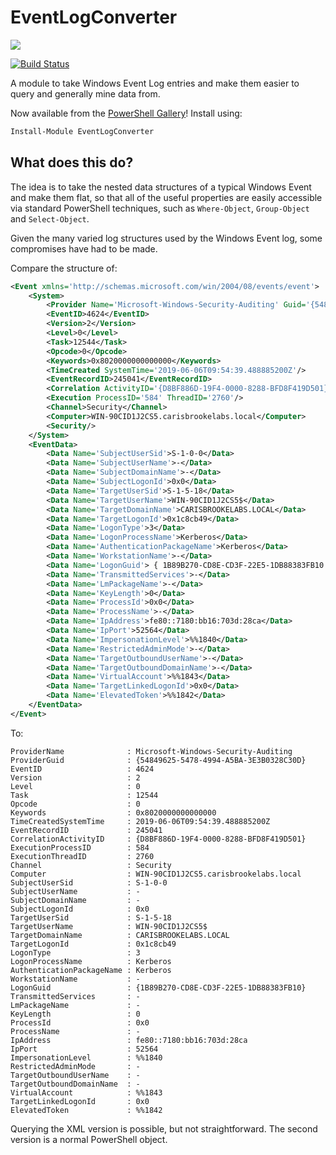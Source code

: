 # EventLogConverter
![](https://img.shields.io/powershellgallery/v/eventlogconverter?style=flat)

[![Build Status](https://dev.azure.com/wightsci/GitHub%20Repos/_apis/build/status/wightsci.EventLogConverter?branchName=master)](https://dev.azure.com/wightsci/GitHub%20Repos/_build/latest?definitionId=1&branchName=master) 

A module to take Windows Event Log entries and make them easier to query and generally mine data from.

Now available from the [PowerShell Gallery](https://www.powershellgallery.com/packages/EventLogConverter/)! Install using:

```PowerShell
Install-Module EventLogConverter
```

## What does this do?

The idea is to take the nested data structures of a typical Windows Event and make them flat, so that all of the useful properties are easily accessible via standard
PowerShell techniques, such as ``Where-Object``, ``Group-Object`` and ``Select-Object``.

Given the many varied log structures used by the Windows Event log, some compromises have had to be made.

Compare the structure of:

```xml
<Event xmlns='http://schemas.microsoft.com/win/2004/08/events/event'>
    <System>
        <Provider Name='Microsoft-Windows-Security-Auditing' Guid='{54849625-5478-4994-A5BA-3E3B0328C30D}'/>
        <EventID>4624</EventID>
        <Version>2</Version>
        <Level>0</Level>
        <Task>12544</Task>
        <Opcode>0</Opcode>
        <Keywords>0x8020000000000000</Keywords>
        <TimeCreated SystemTime='2019-06-06T09:54:39.488885200Z'/>
        <EventRecordID>245041</EventRecordID>
        <Correlation ActivityID='{D8BF886D-19F4-0000-8288-BFD8F419D501}'/>
        <Execution ProcessID='584' ThreadID='2760'/>
        <Channel>Security</Channel>
        <Computer>WIN-90CID1J2CS5.carisbrookelabs.local</Computer>
        <Security/>
    </System>
    <EventData>
        <Data Name='SubjectUserSid'>S-1-0-0</Data>
        <Data Name='SubjectUserName'>-</Data>
        <Data Name='SubjectDomainName'>-</Data>
        <Data Name='SubjectLogonId'>0x0</Data>
        <Data Name='TargetUserSid'>S-1-5-18</Data>
        <Data Name='TargetUserName'>WIN-90CID1J2CS5$</Data>
        <Data Name='TargetDomainName'>CARISBROOKELABS.LOCAL</Data>
        <Data Name='TargetLogonId'>0x1c8cb49</Data>
        <Data Name='LogonType'>3</Data>
        <Data Name='LogonProcessName'>Kerberos</Data>
        <Data Name='AuthenticationPackageName'>Kerberos</Data>
        <Data Name='WorkstationName'>-</Data>
        <Data Name='LogonGuid'> { 1B89B270-CD8E-CD3F-22E5-1DB88383FB10 }</Data>
        <Data Name='TransmittedServices'>-</Data>
        <Data Name='LmPackageName'>-</Data>
        <Data Name='KeyLength'>0</Data>
        <Data Name='ProcessId'>0x0</Data>
        <Data Name='ProcessName'>-</Data>
        <Data Name='IpAddress'>fe80::7180:bb16:703d:28ca</Data>
        <Data Name='IpPort'>52564</Data>
        <Data Name='ImpersonationLevel'>%%1840</Data>
        <Data Name='RestrictedAdminMode'>-</Data>
        <Data Name='TargetOutboundUserName'>-</Data>
        <Data Name='TargetOutboundDomainName'>-</Data>
        <Data Name='VirtualAccount'>%%1843</Data>
        <Data Name='TargetLinkedLogonId'>0x0</Data>
        <Data Name='ElevatedToken'>%%1842</Data>
    </EventData>
</Event>
```

To:

```
ProviderName              : Microsoft-Windows-Security-Auditing
ProviderGuid              : {54849625-5478-4994-A5BA-3E3B0328C30D}
EventID                   : 4624
Version                   : 2
Level                     : 0
Task                      : 12544
Opcode                    : 0
Keywords                  : 0x8020000000000000
TimeCreatedSystemTime     : 2019-06-06T09:54:39.488885200Z
EventRecordID             : 245041
CorrelationActivityID     : {D8BF886D-19F4-0000-8288-BFD8F419D501}
ExecutionProcessID        : 584
ExecutionThreadID         : 2760
Channel                   : Security
Computer                  : WIN-90CID1J2CS5.carisbrookelabs.local
SubjectUserSid            : S-1-0-0
SubjectUserName           : -
SubjectDomainName         : -
SubjectLogonId            : 0x0
TargetUserSid             : S-1-5-18
TargetUserName            : WIN-90CID1J2CS5$
TargetDomainName          : CARISBROOKELABS.LOCAL
TargetLogonId             : 0x1c8cb49
LogonType                 : 3
LogonProcessName          : Kerberos
AuthenticationPackageName : Kerberos
WorkstationName           : -
LogonGuid                 : {1B89B270-CD8E-CD3F-22E5-1DB88383FB10}
TransmittedServices       : -
LmPackageName             : -
KeyLength                 : 0
ProcessId                 : 0x0
ProcessName               : -
IpAddress                 : fe80::7180:bb16:703d:28ca
IpPort                    : 52564
ImpersonationLevel        : %%1840
RestrictedAdminMode       : -
TargetOutboundUserName    : -
TargetOutboundDomainName  : -
VirtualAccount            : %%1843
TargetLinkedLogonId       : 0x0
ElevatedToken             : %%1842
```
Querying the XML version is possible, but not straightforward. The second version is a normal PowerShell object.
